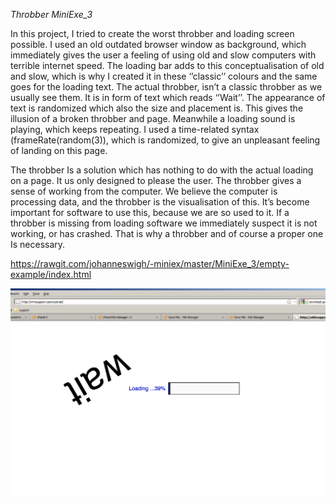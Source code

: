 *Throbber MiniExe_3*

In this project, I tried to create the worst throbber and loading screen possible. I used an old outdated browser window as background, which immediately gives the user a feeling of using old and slow computers with terrible internet speed. The loading bar adds to this conceptualisation of old and slow, which is why I created it in these ‘’classic’’ colours and the same goes for the loading text. The actual throbber, isn’t a classic throbber as we usually see them. It is in form of text which reads ‘’Wait’’. The appearance of text is randomized which also the size and placement is. This gives the illusion of a broken throbber and page. Meanwhile a loading sound is playing, which keeps repeating. I used a time-related syntax (frameRate(random(3)), which is randomized, to give an unpleasant feeling of landing on this page. 

The throbber Is a solution which has nothing to do with the actual loading on a page. It us only designed to please the user. The throbber gives a sense of working from the computer. We believe the computer is processing data, and the throbber is the visualisation of this. It’s become important for software to use this, because we are so used to it. If a throbber is missing from loading software we immediately suspect it is not working, or has crashed. That is why a throbber and of course a proper one Is necessary. 

https://rawgit.com/johanneswigh/-miniex/master/MiniExe_3/empty-example/index.html


![alt tekst](https://github.com/johanneswigh/-miniex/blob/master/MiniExe_3/WAIT.png?raw=true)
